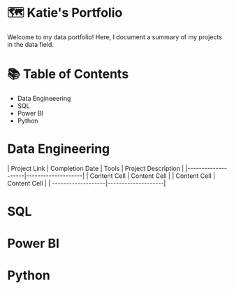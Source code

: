  # 🗺 Katie's Portfolio
Welcome to my data portfolio! Here, I document a summary of my projects in the data field.

# 📚 Table of Contents
- Data Engineeering
- SQL
- Power BI
- Python

# Data Engineering
|    Project Link    |   Completion Date  |    Tools    |   Project Description  |
|--------------------|--------------------|
| Content Cell       | Content Cell       |
| Content Cell       | Content Cell       |
| -------------------|--------------------|

# SQL

# Power BI

# Python
